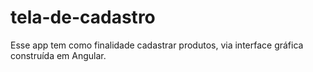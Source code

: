 # tela-de-cadastro
Esse app tem como finalidade cadastrar produtos, via interface gráfica construída em Angular.
